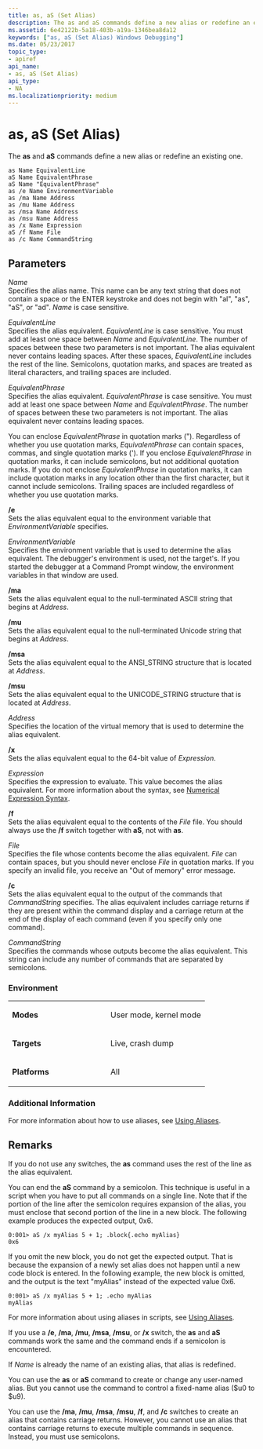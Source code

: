 ```yaml
---
title: as, aS (Set Alias)
description: The as and aS commands define a new alias or redefine an existing one.
ms.assetid: 6e42122b-5a18-403b-a19a-1346bea8da12
keywords: ["as, aS (Set Alias) Windows Debugging"]
ms.date: 05/23/2017
topic_type:
- apiref
api_name:
- as, aS (Set Alias)
api_type:
- NA
ms.localizationpriority: medium
---
```


# as, aS (Set Alias)


The **as** and **aS** commands define a new alias or redefine an existing one.

```dbgcmd
as Name EquivalentLine 
aS Name EquivalentPhrase 
aS Name "EquivalentPhrase" 
as /e Name EnvironmentVariable 
as /ma Name Address 
as /mu Name Address 
as /msa Name Address 
as /msu Name Address 
as /x Name Expression 
aS /f Name File 
as /c Name CommandString 
```

## <span id="ddk_cmd_set_alias_dbg"></span><span id="DDK_CMD_SET_ALIAS_DBG"></span>Parameters


<span id="_______Name______"></span><span id="_______name______"></span><span id="_______NAME______"></span> *Name*   
Specifies the alias name. This name can be any text string that does not contain a space or the ENTER keystroke and does not begin with "al", "as", "aS", or "ad". *Name* is case sensitive.

<span id="_______EquivalentLine______"></span><span id="_______equivalentline______"></span><span id="_______EQUIVALENTLINE______"></span> *EquivalentLine*   
Specifies the alias equivalent. *EquivalentLine* is case sensitive. You must add at least one space between *Name* and *EquivalentLine*. The number of spaces between these two parameters is not important. The alias equivalent never contains leading spaces. After these spaces, *EquivalentLine* includes the rest of the line. Semicolons, quotation marks, and spaces are treated as literal characters, and trailing spaces are included.

<span id="_______EquivalentPhrase______"></span><span id="_______equivalentphrase______"></span><span id="_______EQUIVALENTPHRASE______"></span> *EquivalentPhrase*   
Specifies the alias equivalent. *EquivalentPhrase* is case sensitive. You must add at least one space between *Name* and *EquivalentPhrase*. The number of spaces between these two parameters is not important. The alias equivalent never contains leading spaces.

You can enclose *EquivalentPhrase* in quotation marks ("). Regardless of whether you use quotation marks, *EquivalentPhrase* can contain spaces, commas, and single quotation marks ('). If you enclose *EquivalentPhrase* in quotation marks, it can include semicolons, but not additional quotation marks. If you do not enclose *EquivalentPhrase* in quotation marks, it can include quotation marks in any location other than the first character, but it cannot include semicolons. Trailing spaces are included regardless of whether you use quotation marks.

<span id="________e______"></span><span id="________E______"></span> **/e**   
Sets the alias equivalent equal to the environment variable that *EnvironmentVariable* specifies.

<span id="_______EnvironmentVariable______"></span><span id="_______environmentvariable______"></span><span id="_______ENVIRONMENTVARIABLE______"></span> *EnvironmentVariable*   
Specifies the environment variable that is used to determine the alias equivalent. The debugger's environment is used, not the target's. If you started the debugger at a Command Prompt window, the environment variables in that window are used.

<span id="________ma______"></span><span id="________MA______"></span> **/ma**   
Sets the alias equivalent equal to the null-terminated ASCII string that begins at *Address*.

<span id="________mu______"></span><span id="________MU______"></span> **/mu**   
Sets the alias equivalent equal to the null-terminated Unicode string that begins at *Address*.

<span id="________msa______"></span><span id="________MSA______"></span> **/msa**   
Sets the alias equivalent equal to the ANSI\_STRING structure that is located at *Address*.

<span id="________msu______"></span><span id="________MSU______"></span> **/msu**   
Sets the alias equivalent equal to the UNICODE\_STRING structure that is located at *Address*.

<span id="_______Address______"></span><span id="_______address______"></span><span id="_______ADDRESS______"></span> *Address*   
Specifies the location of the virtual memory that is used to determine the alias equivalent.

<span id="________x______"></span><span id="________X______"></span> **/x**   
Sets the alias equivalent equal to the 64-bit value of *Expression*.

<span id="_______Expression______"></span><span id="_______expression______"></span><span id="_______EXPRESSION______"></span> *Expression*   
Specifies the expression to evaluate. This value becomes the alias equivalent. For more information about the syntax, see [Numerical Expression Syntax](numerical-expression-syntax.md).

<span id="________f______"></span><span id="________F______"></span> **/f**   
Sets the alias equivalent equal to the contents of the *File* file. You should always use the **/f** switch together with **aS**, not with **as**.

<span id="_______File______"></span><span id="_______file______"></span><span id="_______FILE______"></span> *File*   
Specifies the file whose contents become the alias equivalent. *File* can contain spaces, but you should never enclose *File* in quotation marks. If you specify an invalid file, you receive an "Out of memory" error message.

<span id="________c______"></span><span id="________C______"></span> **/c**   
Sets the alias equivalent equal to the output of the commands that *CommandString* specifies. The alias equivalent includes carriage returns if they are present within the command display and a carriage return at the end of the display of each command (even if you specify only one command).

<span id="_______CommandString______"></span><span id="_______commandstring______"></span><span id="_______COMMANDSTRING______"></span> *CommandString*   
Specifies the commands whose outputs become the alias equivalent. This string can include any number of commands that are separated by semicolons.

### <span id="Environment"></span><span id="environment"></span><span id="ENVIRONMENT"></span>Environment

<table>
<colgroup>
<col width="50%" />
<col width="50%" />
</colgroup>
<tbody>
<tr class="odd">
<td align="left"><p><strong>Modes</strong></p></td>
<td align="left"><p>User mode, kernel mode</p></td>
</tr>
<tr class="even">
<td align="left"><p><strong>Targets</strong></p></td>
<td align="left"><p>Live, crash dump</p></td>
</tr>
<tr class="odd">
<td align="left"><p><strong>Platforms</strong></p></td>
<td align="left"><p>All</p></td>
</tr>
</tbody>
</table>

 

### <span id="Additional_Information"></span><span id="additional_information"></span><span id="ADDITIONAL_INFORMATION"></span>Additional Information

For more information about how to use aliases, see [Using Aliases](using-aliases.md).

Remarks
-------

If you do not use any switches, the **as** command uses the rest of the line as the alias equivalent.

You can end the **aS** command by a semicolon. This technique is useful in a script when you have to put all commands on a single line. Note that if the portion of the line after the semicolon requires expansion of the alias, you must enclose that second portion of the line in a new block. The following example produces the expected output, 0x6.

```dbgcmd
0:001> aS /x myAlias 5 + 1; .block{.echo myAlias}
0x6
```

If you omit the new block, you do not get the expected output. That is because the expansion of a newly set alias does not happen until a new code block is entered. In the following example, the new block is omitted, and the output is the text "myAlias" instead of the expected value 0x6.

```dbgcmd
0:001> aS /x myAlias 5 + 1; .echo myAlias
myAlias
```

For more information about using aliases in scripts, see [Using Aliases](using-aliases.md).

If you use a **/e**, **/ma**, **/mu**, **/msa**, **/msu**, or **/x** switch, the **as** and **aS** commands work the same and the command ends if a semicolon is encountered.

If *Name* is already the name of an existing alias, that alias is redefined.

You can use the **as** or **aS** command to create or change any user-named alias. But you cannot use the command to control a fixed-name alias ($u0 to $u9).

You can use the **/ma**, **/mu**, **/msa**, **/msu**, **/f**, and **/c** switches to create an alias that contains carriage returns. However, you cannot use an alias that contains carriage returns to execute multiple commands in sequence. Instead, you must use semicolons.

 

 





